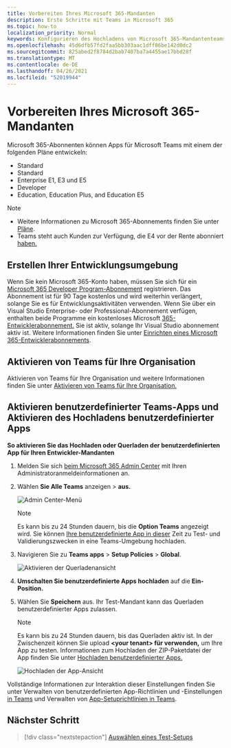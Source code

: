 ```yaml
---
title: Vorbereiten Ihres Microsoft 365-Mandanten
description: Erste Schritte mit Teams in Microsoft 365
ms.topic: how-to
localization_priority: Normal
keywords: Konfigurieren des Hochladens von Microsoft 365-Mandantenteams
ms.openlocfilehash: 45d6dfb57fd2faa5bb303aac1dff86be142d0dc2
ms.sourcegitcommit: 825abed2f8784d2bab7407ba7a4455ae17bbd28f
ms.translationtype: MT
ms.contentlocale: de-DE
ms.lasthandoff: 04/26/2021
ms.locfileid: "52019944"
---
```

# <a name="prepare-your-microsoft-365-tenant"></a>Vorbereiten Ihres Microsoft 365-Mandanten

Microsoft 365-Abonnenten können Apps für Microsoft Teams mit einem der folgenden Pläne entwickeln:

* Standard
* Standard
* Enterprise E1, E3 und E5
* Developer
* Education, Education Plus, and Education E5

> [!NOTE]
> * Weitere Informationen zu Microsoft 365-Abonnements finden Sie unter [Pläne](https://products.office.com/business/compare-more-office-365-for-business-plans).
> * Teams steht auch Kunden zur Verfügung, die E4 vor der Rente abonniert [haben.](https://support.office.com//article/important-information-for-office-365-enterprise-e4-customers-f9572348-43a2-43fa-a3d8-3b6c9c042147)

## <a name="create-your-development-environment"></a>Erstellen Ihrer Entwicklungsumgebung

Wenn Sie kein Microsoft 365-Konto haben, müssen Sie sich für ein [Microsoft 365 Developer Program-Abonnement](https://developer.microsoft.com/microsoft-365/dev-program) registrieren. Das Abonnement ist für 90 Tage kostenlos und wird weiterhin verlängert, solange Sie es für Entwicklungsaktivitäten verwenden. Wenn Sie über ein Visual Studio Enterprise- oder Professional-Abonnement verfügen, enthalten beide Programme ein kostenloses Microsoft [365-Entwicklerabonnement.](https://aka.ms/MyVisualStudioBenefits) Sie ist aktiv, solange Ihr Visual Studio abonnement aktiv ist. Weitere Informationen finden Sie unter [Einrichten eines Microsoft 365-Entwicklerabonnements](https://docs.microsoft.com/office/developer-program/office-365-developer-program-get-started).

## <a name="enable-teams-for-your-organization"></a>Aktivieren von Teams für Ihre Organisation

Aktivieren von Teams für Ihre Organisation und weitere Informationen finden Sie unter [Aktivieren von Teams für Ihre Organisation.](/microsoftteams/enable-features-office-365)

## <a name="enable-custom-teams-apps-and-turn-on-custom-app-uploading"></a>Aktivieren benutzerdefinierter Teams-Apps und Aktivieren des Hochladens benutzerdefinierter Apps

**So aktivieren Sie das Hochladen oder Querladen der benutzerdefinierten App für Ihren Entwickler-Mandanten**

1. Melden Sie sich [beim Microsoft 365 Admin Center](https://admin.microsoft.com/Adminportal/Home?source=applauncher#/homepage#/) mit Ihren Administratoranmeldeinformationen an.

2. Wählen **Sie Alle Teams** anzeigen  >  **aus.**

    ![Admin Center-Menü](~/assets/images/prepare-test-tenant/admin-center.png)

    > [!Note]
    > Es kann bis zu 24 Stunden dauern, bis die **Option Teams** angezeigt wird. Sie können [Ihre benutzerdefinierte App in dieser](/microsoftteams/upload-custom-apps#validate) Zeit zu Test- und Validierungszwecken in eine Teams-Umgebung hochladen.

3. Navigieren Sie zu **Teams apps**  >  **Setup Policies**  >  **Global**.

   ![Aktivieren der Querladenansicht](~/assets/images/prepare-test-tenant/turn-on-sideload.png)

4. **Umschalten Sie benutzerdefinierte Apps hochladen** auf die **Ein-Position.**

5. Wählen Sie **Speichern** aus. Ihr Test-Mandant kann das Querladen benutzerdefinierter Apps zulassen.

    > [!Note]
    > Es kann bis zu 24 Stunden dauern, bis das Querladen aktiv ist. In der Zwischenzeit können Sie upload **\<your tenant> für verwenden,** um Ihre App zu testen. Informationen zum Hochladen der ZIP-Paketdatei der App finden Sie unter [Hochladen benutzerdefinierter Apps.](/microsoftteams/upload-custom-apps#upload)

    ![Hochladen der App-Ansicht](~/assets/images/prepare-test-tenant/upload-for-contoso.png)

Vollständige Informationen zur Interaktion dieser Einstellungen finden Sie unter Verwalten von benutzerdefinierten App-Richtlinien und -Einstellungen [in Teams](https://docs.microsoft.com/microsoftteams/teams-custom-app-policies-and-settings) und Verwalten von [App-Setuprichtlinien in Teams](https://docs.microsoft.com/microsoftteams/teams-app-setup-policies).

## <a name="next-step"></a>Nächster Schritt

> [!div class="nextstepaction"] 
> [Auswählen eines Test-Setups](~/concepts/build-and-test/debug.md)

